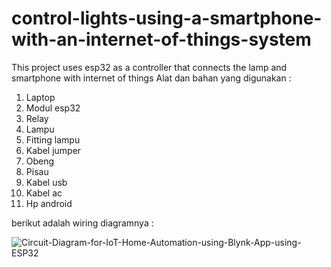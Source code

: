 # control-lights-using-a-smartphone-with-an-internet-of-things-system
This project uses esp32 as a controller that connects the lamp and smartphone with internet of things
Alat dan bahan yang digunakan :
1.	Laptop
2.	Modul esp32
3.	Relay
4.	Lampu
5.	Fitting lampu
6.	Kabel jumper
7.	Obeng
8.	Pisau
9.	Kabel usb
10.	Kabel ac
11.	Hp android

berikut adalah wiring diagramnya :

![Circuit-Diagram-for-IoT-Home-Automation-using-Blynk-App-using-ESP32](https://user-images.githubusercontent.com/100209360/193021395-79631350-449a-40ae-9234-17abd47a1e93.png)
